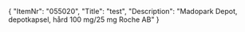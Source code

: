{
  "ItemNr": "055020",
  "Title": "test",
  "Description": "Madopark Depot, depotkapsel, hård 100 mg/25 mg Roche AB"
}